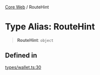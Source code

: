 [Core Web](../globals.md) / RouteHint

# Type Alias: RouteHint

> **RouteHint**: `object`

## Defined in

[types/wallet.ts:30](https://github.com/fedimint/fedimint-sdk/blob/451b02527305a23fec3a269d39bde9a3ec377df2/packages/core/src/types/wallet.ts#L30)
